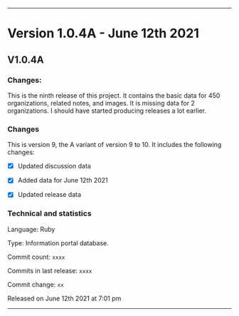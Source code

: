 
***

# Version 1.0.4A - June 12th 2021

## V1.0.4A

### Changes:

This is the ninth release of this project. It contains the basic data for 450 organizations, <!-- (fork count minus 2) !--> related notes, and images. It is missing data for 2 organizations. I should have started producing releases a lot earlier.

### Changes

This is version 9, the A variant of version 9 to 10. It includes the following changes:

- [x] Updated discussion data

- [x] Added data for June 12th 2021

- [x] Updated release data

<!--
- [ ] Added new documentation
!-->

<!--
- [x] Updated discussion data

- [x] Archived version 1 release notes

- [x] Deleted many `IGNORE.md` files.
!-->

### Technical and statistics

Language: Ruby

Type: Information portal database.

Commit count: `xxxx`

Commits in last release: `xxxx`

Commit change: `xx`

Released on June 12th 2021 at 7:01 pm

***

